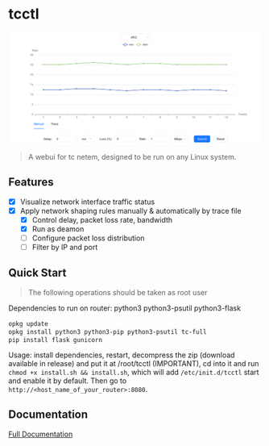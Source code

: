# tcctl

![tcctl](./README.assets/tcctl.png)

> A webui for tc netem, designed to be run on any Linux system.

## Features

- [x] Visualize network interface traffic status
- [x] Apply network shaping rules manually & automatically by trace file
    - [x] Control delay, packet loss rate, bandwidth
    - [x] Run as deamon
    - [ ] Configure packet loss distribution
    - [ ] Filter by IP and port

## Quick Start

> The following operations should be taken as root user

Dependencies to run on router: python3 python3-psutil python3-flask

```
opkg update
opkg install python3 python3-pip python3-psutil tc-full
pip install flask gunicorn
```

Usage: install dependencies, restart, decompress the zip (download available in release) and put it at /root/tcctl (IMPORTANT),
cd into it and run `chmod +x install.sh && install.sh`, which will add `/etc/init.d/tcctl` start and enable it by default.
Then go to `http://<host_name_of_your_router>:8080`.

## Documentation

[Full Documentation](https://www.3drx.top/blog/gadgets/tcctl)
